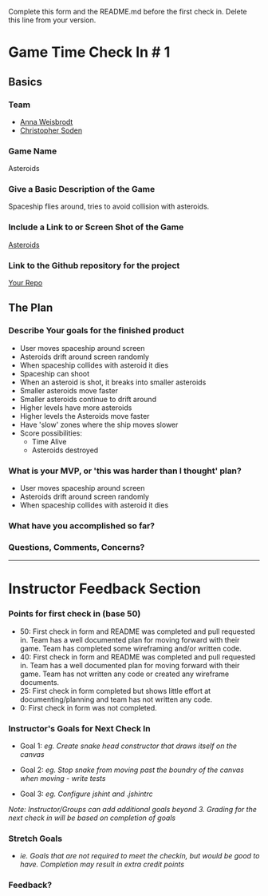 Complete this form and the README.md before the first check in. Delete this line from your version.

# Game Time Check In # 1

## Basics

### Team
- [Anna Weisbrodt](https://github.com/AnnaCW)
- [Christopher Soden](https://github.com/seeker105)

### Game Name

Asteroids

### Give a Basic Description of the Game

Spaceship flies around, tries to avoid collision with asteroids.

### Include a Link to or Screen Shot of the Game

[Asteroids](https://github.com/seeker105/asteroids)

### Link to the Github repository for the project
[Your Repo](https://github.com/seeker105/asteroids)

## The Plan

### Describe Your goals for the finished product

- User moves spaceship around screen
- Asteroids drift around screen randomly
- When spaceship collides with asteroid it dies
- Spaceship can shoot
- When an asteroid is shot, it breaks into smaller asteroids
- Smaller asteroids move faster
- Smaller asteroids continue to drift around
- Higher levels have more asteroids
- Higher levels the Asteroids move faster
- Have 'slow' zones where the ship moves slower
- Score possibilities:
  * Time Alive
  * Asteroids destroyed

### What is your MVP, or 'this was harder than I thought' plan?

- User moves spaceship around screen
- Asteroids drift around screen randomly
- When spaceship collides with asteroid it dies

### What have you accomplished so far?

### Questions, Comments, Concerns?

-----

# Instructor Feedback Section

### Points for first check in (base 50)

* 50: First check in form and README was completed and pull requested in. Team has a well documented plan for moving forward with their game. Team has completed some wireframing and/or written code.
* 40: First check in form and README was completed and pull requested in. Team has a well documented plan for moving forward with their game. Team has not written any code or created any wireframe documents.
* 25: First check in form completed but shows little effort at documenting/planning and team has not written any code.
* 0: First check in form was not completed.

### Instructor's Goals for Next Check In

* Goal 1: _eg. Create snake head constructor that draws itself on the canvas_

* Goal 2: _eg. Stop snake from moving past the boundry of the canvas when moving - write tests_

* Goal 3: _eg. Configure jshint and .jshintrc_

_Note: Instructor/Groups can add additional goals beyond 3. Grading for the next check in will be based on completion of goals_

### Stretch Goals

* _ie. Goals that are not required to meet the checkin, but would be good to have. Completion may result in extra credit points_

### Feedback?
